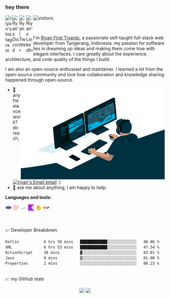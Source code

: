 ### hey there 
<a href="https://www.instagram.com/riyandotianto/">
  <img align="left" alt="riyan's Instagram" width="22px" src="https://raw.githubusercontent.com/hussainweb/hussainweb/main/icons/instagram.png" />
</a>
<a href="https://discord.gg/uZZszxb6">
  <img align="left" alt="Ryan's Discord" width="22px" src="https://www.svgrepo.com/show/353655/discord-icon.svg"/>
</a>
<a href="https://twitter.com/">
  <img align="left" alt="Ryan | Twitter" width="22px" src="https://www.svgrepo.com/show/452123/twitter.svg" />
</a>
<a href="https://www.linkedin.com/in/riyan-first-tiyanto-aa5a4b168/">
  <img align="left" alt="Riyan's LinkedIn" width="22px" src="https://www.svgrepo.com/show/448234/linkedin.svg" />
</a>

![visitors](https://visitor-badge.laobi.icu/badge?page_id=ryn-crypto.visitor-badge)


<br />

I'm [Riyan First Tiyanto](https://ryn-crypto.github.io/), a passionate self-taught full-stack web developer from Tangerang, Indonesia. my passion for software lies in dreaming up ideas and making them come true with elegant interfaces. I care greatly about the experience, architecture, and code quality of the things I build.

I am also an open-source enthusiast and maintainer. I learned a lot from the open-source community and love how collaboration and knowledge sharing happened through open-source.


  <img align="right" alt="GIF" src="https://github.com/ryn-crypto/ryn-crypto/blob/master/code.gif?raw=true" width="455" height="291" />
  
- 💼 any freelance work? do reach, [ <img alt="riyan's Email" width="22px" src="https://www.svgrepo.com/show/484564/email-part-2.svg" /> email](mailto:riyandotianto2@gmail.com) :)
- 💬 ask me about anything, I am happy to help;

**Languages and tools:**  

<code><img height="20" src="https://raw.githubusercontent.com/github/explore/80688e429a7d4ef2fca1e82350fe8e3517d3494d/topics/php/php.png"></code>
<code><img height="20" src="https://raw.githubusercontent.com/github/explore/80688e429a7d4ef2fca1e82350fe8e3517d3494d/topics/laravel/laravel.png"></code>
<code><img height="20" src="https://raw.githubusercontent.com/github/explore/80688e429a7d4ef2fca1e82350fe8e3517d3494d/topics/mysql/mysql.png"></code>
<code><img height="20" src="https://raw.githubusercontent.com/github/explore/80688e429a7d4ef2fca1e82350fe8e3517d3494d/topics/kotlin/kotlin.png"></code>
<code><img height="20" src="https://raw.githubusercontent.com/github/explore/80688e429a7d4ef2fca1e82350fe8e3517d3494d/topics/firebase/firebase.png"></code>
<code><img height="20" src="https://raw.githubusercontent.com/github/explore/80688e429a7d4ef2fca1e82350fe8e3517d3494d/topics/git/git.png"></code>

<br>
<br>
📈 Developer Breakdown

<!--START_SECTION:waka-->

```txt
Kotlin           6 hrs 58 mins   ████████████░░░░░░░░░░░░░   48.06 %
XML              6 hrs 53 mins   ████████████░░░░░░░░░░░░░   47.54 %
ActionScript     26 mins         ▓░░░░░░░░░░░░░░░░░░░░░░░░   03.01 %
Java             8 mins          ▒░░░░░░░░░░░░░░░░░░░░░░░░   01.00 %
Properties       2 mins          ░░░░░░░░░░░░░░░░░░░░░░░░░   00.23 %
```

<!--END_SECTION:waka-->
<br>
📈 my GitHub stats

<p align= "center">
  <img height= "150" src="https://github-readme-stats.vercel.app/api?username=ryn-crypto&theme=gotham&show_icons=true&include_all_commits=true" />
  <img height= "150" src="https://github-readme-stats.vercel.app/api/top-langs/?username=ryn-crypto&theme=gotham&layout=compact" />
</p>




